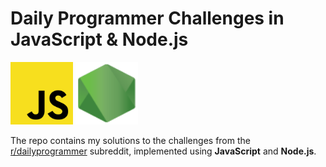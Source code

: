 # Daily Programmer Challenges in JavaScript & Node.js

<img src="./README/javascript-js.svg" width="100" height="100" />
<img src="./README/node-js.svg" width="100" height="100" />

The repo contains my solutions to the challenges from the [r/dailyprogrammer](https://www.reddit.com/r/dailyprogrammer) subreddit, implemented using **JavaScript** and **Node.js**.
